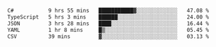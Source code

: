 <!--START_SECTION:waka-->

```txt
C#           9 hrs 55 mins   ███████████▓░░░░░░░░░░░░░   47.08 %
TypeScript   5 hrs 3 mins    ██████░░░░░░░░░░░░░░░░░░░   24.00 %
JSON         3 hrs 28 mins   ████░░░░░░░░░░░░░░░░░░░░░   16.44 %
YAML         1 hr 8 mins     █▒░░░░░░░░░░░░░░░░░░░░░░░   05.45 %
CSV          39 mins         ▓░░░░░░░░░░░░░░░░░░░░░░░░   03.13 %
```

<!--END_SECTION:waka-->